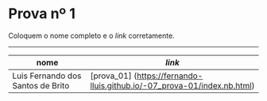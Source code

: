 # Prova nº 1

Coloquem o nome completo e o *link* corretamente.

---

nome | *link*
---  | ---
  Luis Fernando dos Santos de Brito | [prova_01] (https://fernando-lluis.github.io/-07_prova-01/index.nb.html)
